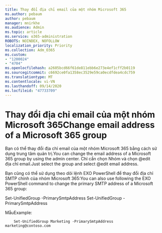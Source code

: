 ```yaml
---
title: Thay đổi địa chỉ email của một nhóm Microsoft 365
ms.author: pebaum
author: pebaum
manager: mnirkhe
ms.audience: Admin
ms.topic: article
ms.service: o365-administration
ROBOTS: NOINDEX, NOFOLLOW
localization_priority: Priority
ms.collection: Adm_O365
ms.custom:
- "1200024"
- "4704"
ms.openlocfilehash: a2605bcd66f61de811ebb6e273e4ef1cff2b0119
ms.sourcegitcommit: c6692ce0fa1358ec3529e59ca0ecdfdea4cdc759
ms.translationtype: MT
ms.contentlocale: vi-VN
ms.lasthandoff: 09/14/2020
ms.locfileid: "47733709"
---
```

# <a name="change-email-address-of-a-microsoft-365-group"></a><span data-ttu-id="0e514-102">Thay đổi địa chỉ email của một nhóm Microsoft 365</span><span class="sxs-lookup"><span data-stu-id="0e514-102">Change email address of a Microsoft 365 group</span></span>

<span data-ttu-id="0e514-103">Bạn có thể thay đổi địa chỉ email của một nhóm Microsoft 365 bằng cách sử dụng trung tâm quản trị.</span><span class="sxs-lookup"><span data-stu-id="0e514-103">You can change the email address of a Microsoft 365 group by using the admin center.</span></span> <span data-ttu-id="0e514-104">Chỉ cần chọn Nhóm và chọn @edit địa chỉ email.</span><span class="sxs-lookup"><span data-stu-id="0e514-104">Just select the group and select @edit email address.</span></span>

<span data-ttu-id="0e514-105">Bạn cũng có thể sử dụng theo dõi lệnh EXO PowerShell để thay đổi địa chỉ SMTP chính của nhóm Microsoft 365:</span><span class="sxs-lookup"><span data-stu-id="0e514-105">You can also use following the EXO PowerShell command to change the primary SMTP address of a Microsoft 365 group:</span></span>

<span data-ttu-id="0e514-106">Set-UnifiedGroup <Group Name> -PrimarySmtpAddress <new SMTP Address></span><span class="sxs-lookup"><span data-stu-id="0e514-106">Set-UnifiedGroup <Group Name> -PrimarySmtpAddress <new SMTP Address></span></span>

<span data-ttu-id="0e514-107">Mẫu</span><span class="sxs-lookup"><span data-stu-id="0e514-107">Example:</span></span>

```
    Set-UnifiedGroup Marketing -PrimarySmtpAddress marketing@contoso.com
```
